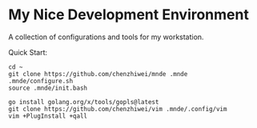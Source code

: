 # My Nice Development Environment

A collection of configurations and tools for my workstation.

Quick Start:

```
cd ~
git clone https://github.com/chenzhiwei/mnde .mnde
.mnde/configure.sh
source .mnde/init.bash

go install golang.org/x/tools/gopls@latest
git clone https://github.com/chenzhiwei/vim .mnde/.config/vim
vim +PlugInstall +qall
```
